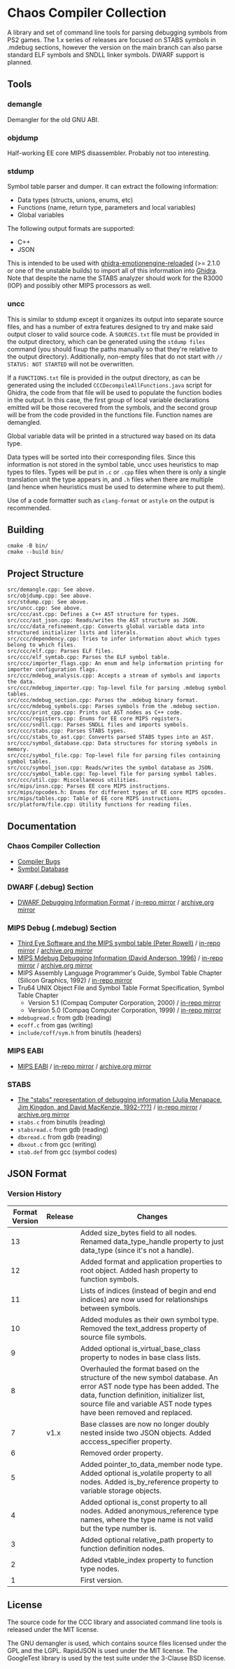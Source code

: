 # Chaos Compiler Collection

A library and set of command line tools for parsing debugging symbols from PS2 games. The 1.x series of releases are focused on STABS symbols in .mdebug sections, however the version on the main branch can also parse standard ELF symbols and SNDLL linker symbols. DWARF support is planned.

## Tools

### demangle

Demangler for the old GNU ABI.

### objdump

Half-working EE core MIPS disassembler. Probably not too interesting.

### stdump

Symbol table parser and dumper. It can extract the following information:

- Data types (structs, unions, enums, etc)
- Functions (name, return type, parameters and local variables)
- Global variables

The following output formats are supported:

- C++
- JSON

This is intended to be used with [ghidra-emotionengine-reloaded](https://github.com/chaoticgd/ghidra-emotionengine-reloaded) (>= 2.1.0 or one of the unstable builds) to import all of this information into [Ghidra](https://ghidra-sre.org/). Note that despite the name the STABS analyzer should work for the R3000 (IOP) and possibly other MIPS processors as well.

### uncc

This is similar to stdump except it organizes its output into separate source files, and has a number of extra features designed to try and make said output closer to valid source code. A `SOURCES.txt` file must be provided in the output directory, which can be generated using the `stdump files` command (you should fixup the paths manually so that they're relative to the output directory). Additionally, non-empty files that do not start with `// STATUS: NOT STARTED` will not be overwritten.

If a `FUNCTIONS.txt` file is provided in the output directory, as can be generated using the included `CCCDecompileAllFunctions.java` script for Ghidra, the code from that file will be used to populate the function bodies in the output. In this case, the first group of local variable declarations emitted will be those recovered from the symbols, and the second group will be from the code provided in the functions file. Function names are demangled.

Global variable data will be printed in a structured way based on its data type.

Data types will be sorted into their corresponding files. Since this information is not stored in the symbol table, uncc uses heuristics to map types to files. Types will be put in `.c` or `.cpp` files when there is only a single translation unit the type appears in, and `.h` files when there are multiple (and hence when heuristics must be used to determine where to put them).

Use of a code formatter such as `clang-format` or `astyle` on the output is recommended.

## Building

	cmake -B bin/
	cmake --build bin/

## Project Structure

	src/demangle.cpp: See above.
	src/objdump.cpp: See above.
	src/stdump.cpp: See above.
	src/uncc.cpp: See above.
	src/ccc/ast.cpp: Defines a C++ AST structure for types.
	src/ccc/ast_json.cpp: Reads/writes the AST structure as JSON.
	src/ccc/data_refinement.cpp: Converts global variable data into structured initializer lists and literals.
	src/ccc/dependency.cpp: Tries to infer information about which types belong to which files.
	src/ccc/elf.cpp: Parses ELF files.
	src/ccc/elf_symtab.cpp: Parses the ELF symbol table.
	src/ccc/importer_flags.cpp: An enum and help information printing for importer configuration flags.
	src/ccc/mdebug_analysis.cpp: Accepts a stream of symbols and imports the data.
	src/ccc/mdebug_importer.cpp: Top-level file for parsing .mdebug symbol tables.
	src/ccc/mdebug_section.cpp: Parses the .mdebug binary format.
	src/ccc/mdebug_symbols.cpp: Parses symbols from the .mdebug section.
	src/ccc/print_cpp.cpp: Prints out AST nodes as C++ code.
	src/ccc/registers.cpp: Enums for EE core MIPS registers.
	src/ccc/sndll.cpp: Parses SNDLL files and imports symbols.
	src/ccc/stabs.cpp: Parses STABS types.
	src/ccc/stabs_to_ast.cpp: Converts parsed STABS types into an AST.
	src/ccc/symbol_database.cpp: Data structures for storing symbols in memory.
	src/ccc/symbol_file.cpp: Top-level file for parsing files containing symbol tables.
	src/ccc/symbol_json.cpp: Reads/writes the symbol database as JSON.
	src/ccc/symbol_table.cpp: Top-level file for parsing symbol tables.
	src/ccc/util.cpp: Miscellaneous utilities.
	src/mips/insn.cpp: Parses EE core MIPS instructions.
	src/mips/opcodes.h: Enums for different types of EE core MIPS opcodes.
	src/mips/tables.cpp: Table of EE core MIPS instructions.
	src/platform/file.cpp: Utility functions for reading files.
	
## Documentation

### Chaos Compiler Collection

- [Compiler Bugs](docs/CompilerBugs.md)
- [Symbol Database](docs/SymbolDatabase.md)

### DWARF (.debug) Section

- [DWARF Debugging Information Format](https://dwarfstd.org/doc/dwarf_1_1_0.pdf) / [in-repo mirror](docs/dwarf_1_1_0.pdf) / [archive.org mirror](https://web.archive.org/web/20230702091554/https://dwarfstd.org/doc/dwarf_1_1_0.pdf)

### MIPS Debug (.mdebug) Section

- [Third Eye Software and the MIPS symbol table (Peter Rowell)](http://datahedron.com/mips.html) / [in-repo mirror](docs/ThirdEyeSoftwareAndTheMIPSSymbolTable.html) / [archive.org mirror](https://web.archive.org/web/20230605005654/http://datahedron.com/mips.html)
- [MIPS Mdebug Debugging Information (David Anderson, 1996)](https://www.prevanders.net/Mdebug.ps) / [in-repo mirror](docs/Mdebug.ps) / [archive.org mirror](https://web.archive.org/web/20170305060746/https://www.prevanders.net/Mdebug.ps)
- MIPS Assembly Language Programmer's Guide, Symbol Table Chapter (Silicon Graphics, 1992) / [in-repo mirror](docs/MIPSProgrammingGuide.pdf)
- Tru64 UNIX Object File and Symbol Table Format Specification, Symbol Table Chapter
	- Version 5.1 (Compaq Computer Corporation, 2000) / [in-repo mirror](docs/tru64coff.pdf)
	- Version 5.0 (Compaq Computer Corporation, 1999) / [in-repo mirror](docs/OBJSPEC.PDF)
- `mdebugread.c` from gdb (reading)
- `ecoff.c` from gas (writing)
- `include/coff/sym.h` from binutils (headers)

### MIPS EABI

- [MIPS EABI](https://sourceware.org/legacy-ml/binutils/2003-06/msg00436.html) / [in-repo mirror](docs/mips_eabi.txt) / [archive.org mirror](https://web.archive.org/web/20231222053837/https://sourceware.org/legacy-ml/binutils/2003-06/msg00436.html)

### STABS

- [The "stabs" representation of debugging information (Julia Menapace, Jim Kingdon, and David MacKenzie, 1992-???)](https://sourceware.org/gdb/onlinedocs/stabs.html) / [in-repo mirror](docs/STABS.html) / [archive.org mirror](https://web.archive.org/web/20230328114854/https://sourceware.org/gdb/onlinedocs/stabs.html/)
- `stabs.c` from binutils (reading)
- `stabsread.c` from gdb (reading)
- `dbxread.c` from gdb (reading)
- `dbxout.c` from gcc (writing)
- `stab.def` from gcc (symbol codes)

## JSON Format

### Version History

| Format Version | Release | Changes |
| - | - | - |
| 13 | | Added size_bytes field to all nodes. Renamed data_type_handle property to just data_type (since it's not a handle). |
| 12 | | Added format and application properties to root object. Added hash property to function symbols. |
| 11 | | Lists of indices (instead of begin and end indices) are now used for relationships between symbols. |
| 10 | | Added modules as their own symbol type. Removed the text_address property of source file symbols. |
| 9 | | Added optional is_virtual_base_class property to nodes in base class lists. |
| 8 | | Overhauled the format based on the structure of the new symbol database. An error AST node type has been added. The data, function definition, initializer list, source file and variable AST node types have been removed and replaced. |
| 7 | v1.x | Base classes are now no longer doubly nested inside two JSON objects. Added acccess_specifier property. |
| 6 | | Removed order property. |
| 5 | | Added pointer_to_data_member node type. Added optional is_volatile property to all nodes. Added is_by_reference property to variable storage objects. |
| 4 | | Added optional is_const property to all nodes. Added anonymous_reference type names, where the type name is not valid but the type number is. |
| 3 | | Added optional relative_path property to function definition nodes. |
| 2 | | Added vtable_index property to function type nodes. |
| 1 | | First version. |

## License

The source code for the CCC library and associated command line tools is released under the MIT license.

The GNU demangler is used, which contains source files licensed under the GPL and the LGPL. RapidJSON is used under the MIT license. The GoogleTest library is used by the test suite under the 3-Clause BSD license.
